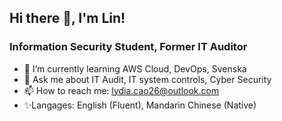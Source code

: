 ## Hi there 👋, I'm Lin!
### Information Security Student, Former IT Auditor

- 🌱 I’m currently learning AWS Cloud, DevOps, Svenska
- 💬 Ask me about IT Audit, IT system controls, Cyber Security
- 📫 How to reach me: lydia.cao26@outlook.com
- :sparkles:Langages: English (Fluent), Mandarin Chinese (Native)



<!--
**Lilycomeon/Lilycomeon** is a ✨ _special_ ✨ repository because its `README.md` (this file) appears on your GitHub profile.

Here are some ideas to get you started:

- 🔭 I’m currently working on ...
- 🌱 I’m currently learning ...
- 👯 I’m looking to collaborate on ...
- 🤔 I’m looking for help with ...
- 💬 Ask me about ...
- 📫 How to reach me: ...
- 😄 Pronouns: ...
- ⚡ Fun fact: ...
-->
